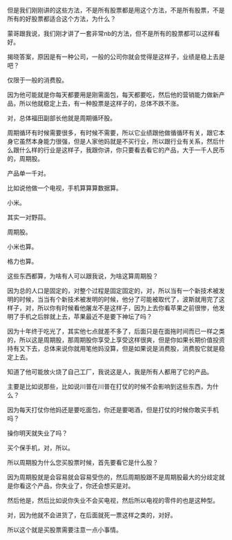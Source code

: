 
但是我们刚刚讲的这些方法，不是所有股票都是用这个方法，不是所有股票，不是所有的好股票都适合这个方法，为什么？

蒙哥跟我说，我们刚才讲了一套非常nb的方法，但不是所有的股票都可以这样看好。

揭晓答案，原因是有一种公司，一般的公司你就会觉得是这样子，业绩是稳上去是吧？

仅限于一般的消费股。


因为他可能就是你每天都要用是刚需面包，每天都要吃，然后他的营销能力做新产品，所以他就稳定上去，有一种股票是这样子的，总体不跌不涨。

对，总体福田副部长他就是周期循环股。

周期循环有时候需要很多，有时候不需要，所以它业绩跟他做循循环有关，跟它本身它虽然本身能力很强，但是人家他妈就是不买行业，所以跟行业有关系，然后什么跟什么样的行业是这样子，我跟你讲，你只要看去看它的产品，大于一千人民币的，周期股。

产品单一千对。


比如说他做一个电视，手机算算算数据算。

小米。

其实一对野蒜。

周期股。

小米也算。

格力也算。

这些东西都算，为啥有人可以跟我说，为啥这算周期股？

因为总的人口是固定的，对整个过程是固定固定的，对，所以当有一个新技术被发明的时候，当当有个新技术被发明的时候，他分了可能被取代了，波斯就用完了这样子，对，所以你有时候看他屠龙不是这样子，因为上去你看苹果之前很惨，他发明了手机之后胖就上去，苹果最近不是要下神坛了吗？

因为十年终于吃光了，其实他七点就差不多了，后面只是在面拖时间而已一样之类的，所以这是周期股，那周期股你享受上享受这样很爽，但是你如果长期价值投资持有又下去，总体来说你就用笔他妈没算，但是如果说是消费股，消费股它就是稳定上去。


知道了他可能放火烧了自己工厂，我说这是人，我是所有人都用了它的产品。

主要是比如说那些，比如说川普在川普在打仗的时候不会影响到这些东西，为什么？

因为每天打仗你他妈还是要吃面包，你还是要喝酒，但是打仗的时候你敢买手机吗？

操你明天就失业了吗？

买个保手机，对，所以。

所以周期股为什么您买股票时候，首先要看它是什么股？

因为周期股就是会容易就会容易受伤的，然后周期股跟不是周期股最大的分歧定就是你看这个产品，你失业了，你还会想买是对。


然后他是，然后比如说你失业不会买电视，然后所以电视的零件的也是这种型。

对，因为他就不会进货了，在后面就死一票这样之类的，对好。

所以这个就是买股票需要注意一点小事情。
